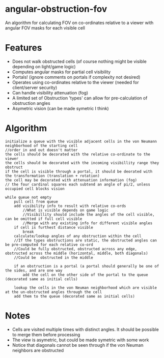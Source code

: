 # angular-obstruction-fov
An algorithm for calculating FOV on co-ordinates relative to a viewer with angular FOV masks for each visible cell

# Features
* Does not walk obstructed cells (of course nothing might be visible depending on light/game logic)
* Computes angular masks for partial cell visibility
* Portals! (ignore comments on portals if complexity not desired)
* Operates using co-ordinates relative to the viewer (needed for client/server security)
* Can handle visibility attenuation (fog)
* A limited set of Obstruction 'types' can allow for pre-calculation of obstruction angles
* Asymetric vision (can be made symetric I think)

# Algorithm
```psuedo-code
initialize a queue with the visible adjacent cells in the von Neumann neighborhood of the starting cell
//order in and out doesn't matter
the cells should be decorated with the relative co-ordinate to the viewer
the cells should be decorated with the incoming visibillity range they obstruct 
if the cell is visible through a portal, it should be deorated with the transformation (translation + rotation)
the cell may be decorated with attenuation information (fog)
// the four cardinal squares each subtend an angle of pi/2, unless occupied cell blocks vision

while queue not empty
    pull cell from queue
    add visibility info to result with relative co-ords
        //What is visible depends on game logic
        //Visibillity should include the angles of the cell visible, can be omitted if full cell visible
        //Merge with any existing info for different visible angles
    if cell is furthest distance visible
        break
    calculate/lookup angles of any obstruction within the cell
    //If the types obstructions are static, the obstructed angles can be pre-computed for each relative co-ord
    //Could be fully obstructed, obstructed across any edge, obstructed across the middle (horizontal, middle, both diagonals)
    //Could be  obstructed in the middle
    
    if an obstruction is a portal (a portal should generally be one of the sides, and are one way
        add the cell on the other side of the portal to the queue (decorated same as initial cells)
        
    lookup the cells in the von Neuman neighborhood which are visible at the un-obstructed angles through the cell
    add them to the queue (decorated same as initial cells)
```
# Notes
* Cells are visited multiple times with distinct angles. It should be possible to merge them before processing
* The view is asymetric, but could be made symetric with some work
* Notice that diagonals cannot be seen through if the von Neuman neighbors are obstructed
